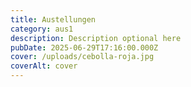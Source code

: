 ```yaml
---
title: Austellungen
category: aus1
description: Description optional here
pubDate: 2025-06-29T17:16:00.000Z
cover: /uploads/cebolla-roja.jpg
coverAlt: cover
---
```

